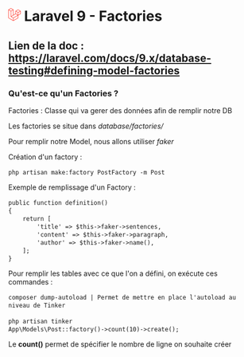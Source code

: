 # ![alt text](./img/logoLaravel.png) Laravel 9 - Factories

## <b>Lien de la doc : https://laravel.com/docs/9.x/database-testing#defining-model-factories</b>

### <b>Qu'est-ce qu'un Factories ? </b>
Factories : Classe qui va gerer des données afin de remplir notre DB

Les factories se situe dans <i>database/factories/</i>

Pour remplir notre Model, nous allons utiliser <i>faker</i>

Création d'un factory : 

    php artisan make:factory PostFactory -m Post

Exemple de remplissage d'un Factory : 

    public function definition()
    {
        return [
            'title' => $this->faker->sentences, 
            'content' => $this->faker->paragraph, 
            'author' => $this->faker->name(), 
        ];
    }

Pour remplir les tables avec ce que l'on a défini, on exécute ces commandes : 

    composer dump-autoload | Permet de mettre en place l'autoload au niveau de Tinker

    php artisan tinker
    App\Models\Post::factory()->count(10)->create(); 

Le <b>count()</b> permet de spécifier le nombre de ligne on souhaite créer 

